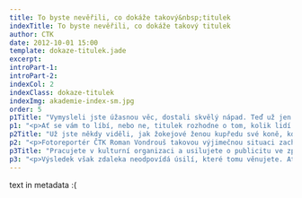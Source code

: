 ```yaml
---
title: To byste nevěřili, co dokáže takový&nbsp;titulek
indexTitle: To byste nevěřili, co dokáže takový titulek
author: CTK
date: 2012-10-01 15:00
template: dokaze-titulek.jade
excerpt: 
introPart-1: 
introPart-2: 
indexCol: 2
indexClass: dokaze-titulek
indexImg: akademie-index-sm.jpg
order: 5
p1Title: "Vymysleli jste úžasnou věc, dostali skvělý nápad. Teď už jen maličkost – vyslat to do světa."
p1: "<p>Ať se vám to líbí, nebo ne, titulek rozhodne o tom, kolik lidí se o vaší skvělé věci dozví. Titulek si přečte 8 lidí z 10. To, co je pod titulkem, dva. Na titulku hodně záleží. Dobrý titulek je magnet. Přitáhne. Špatný titulek má opačný efekt.</p> <p>Jak poznáte dobrý a špatný titulek? A jaké zásady platí při psaní titulku? Na tyto otázky odpovídá nový kurz Akademie ČTK <strong>Souboj s titulkem: Jak nezabít zprávu.</strong> Je určen všem, kdo chtějí, aby si jejich článek vůbec někdo přečetl – od pracovníků v PR a marketingu až po copywritery a  blogery.</p>"
p2Title: "Už jste někdy viděli, jak žokejové ženou kupředu své koně, když hustě sněží? To se člověku jen tak nepoštěstí."
p2: "<p>Fotoreportér ČTK Roman Vondrouš takovou výjimečnou situaci zachytil. Jak by ne, když koně jsou jeho životní láska. Za sérii fotografií z dostihového prostředí získal před dvěma lety  v soutěži World Press Photo v kategorii sport první cenu. A umí fotografovat nejenom koně a sport, jak to dokládá řada jiných prestižních ocenění, která získal.</p> <p>Máte také chuť hledat ve výtvarné fotografii nové postupy? Chcete skrz hledáček fotoaparátu zachytit víc než jen všední záznam reality? Pak je kurz <strong>Kreativní fotografie s Romanem Vondroušem</strong> pro vás jako stvořený.</p>"
p3Title: "Pracujete v kulturní organizaci a usilujete o publicitu ve zpravodajství."
p3: "<p>Výsledek však zdaleka neodpovídá úsilí, které tomu věnujete. Ať děláte, co děláte…Jak je to možné, říkáte si?</p><p>Důvodem bývá malá znalost mediálních postupů, ignorování formálních náležitostí, používání otřepaných frází, odborného stylu či umělecké hantýrky. Neschopnost předestřít téma takovým způsobem, aby média zaujalo.</p> <p><strong>Mediální propagace kultury a umění</strong> je třetí letošní novinkou Akademie ČTK. Lektorem je zkušený novinář a odborník na vztahy s médii Jan Tomandl, který v Akademii vede také kurz Krizová komunikace.</p>"
---
```


text in metadata :(